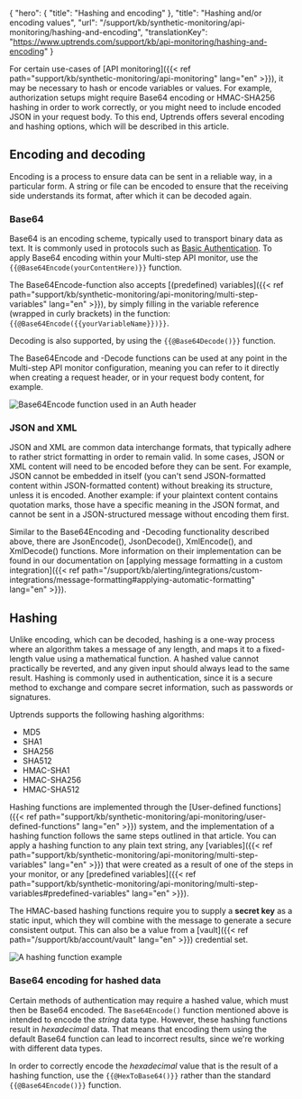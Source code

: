{
  "hero": {
    "title": "Hashing and encoding"
  },
  "title": "Hashing and/or encoding values",
  "url": "/support/kb/synthetic-monitoring/api-monitoring/hashing-and-encoding",
  "translationKey": "https://www.uptrends.com/support/kb/api-monitoring/hashing-and-encoding"
}

For certain use-cases of [API monitoring]({{< ref path="support/kb/synthetic-monitoring/api-monitoring" lang="en" >}}), it may be necessary to hash or encode variables or values. For example, authorization setups might require Base64 encoding or HMAC-SHA256 hashing in order to work correctly, or you might need to include encoded JSON in your request body. To this end, Uptrends offers several encoding and hashing options, which will be described in this article.

## Encoding and decoding

Encoding is a process to ensure data can be sent in a reliable way, in a particular form. A string or file can be encoded to ensure that the receiving side understands its format, after which it can be decoded again.

### Base64 
Base64 is an encoding scheme, typically used to transport binary data as text. It is commonly used in protocols such as [Basic Authentication](https://www.rfc-editor.org/rfc/rfc7617). To apply Base64 encoding within your Multi-step API monitor, use the `{{@Base64Encode(yourContentHere)}}` function. 

The Base64Encode-function also accepts [(predefined) variables]({{< ref path="support/kb/synthetic-monitoring/api-monitoring/multi-step-variables" lang="en" >}}), by simply filling in the variable reference (wrapped in curly brackets) in the function: `{{@Base64Encode({{yourVariableName}})}}`.

Decoding is also supported, by using the `{{@Base64Decode()}}` function. 

The Base64Encode and -Decode functions can be used at any point in the Multi-step API monitor configuration, meaning you can refer to it directly when creating a request header, or in your request body content, for example. 

![Base64Encode function used in an Auth header](/img/content/scr-msa-base64-encode-auth-header.min.png)

### JSON and XML

JSON and XML are common data interchange formats, that typically adhere to rather strict formatting in order to remain valid. In some cases, JSON or XML content will need to be encoded before they can be sent. For example, JSON cannot be embedded in itself (you can't send JSON-formatted content within JSON-formatted content) without breaking its structure, unless it is encoded. Another example: if your plaintext content contains quotation marks, those have a specific meaning in the JSON format, and cannot be sent in a JSON-structured message without encoding them first. 

Similar to the Base64Encoding and -Decoding functionality described above, there are JsonEncode(), JsonDecode(), XmlEncode(), and XmlDecode() functions. More information on their implementation can be found in our documentation on [applying message formatting in a custom integration]({{< ref path="/support/kb/alerting/integrations/custom-integrations/message-formatting#applying-automatic-formatting" lang="en" >}}).

## Hashing

Unlike encoding, which can be decoded, hashing is a one-way process where an algorithm takes a message of any length, and maps it to a fixed-length value using a mathematical function. A hashed value cannot practically be reverted, and any given input should always lead to the same result. Hashing is commonly used in authentication, since it is a secure method to exchange and compare secret information, such as passwords or signatures. 

Uptrends supports the following hashing algorithms:

- MD5
- SHA1
- SHA256
- SHA512
- HMAC-SHA1
- HMAC-SHA256
- HMAC-SHA512

Hashing functions are implemented through the [User-defined functions]({{< ref path="support/kb/synthetic-monitoring/api-monitoring/user-defined-functions" lang="en" >}}) system, and the implementation of a hashing function follows the same steps outlined in that article. You can apply a hashing function to any plain text string, any [variables]({{< ref path="support/kb/synthetic-monitoring/api-monitoring/multi-step-variables" lang="en" >}}) that were created as a result of one of the steps in your monitor, or any [predefined variables]({{< ref path="support/kb/synthetic-monitoring/api-monitoring/multi-step-variables#predefined-variables" lang="en" >}}).

The HMAC-based hashing functions require you to supply a **secret key** as a static input, which they will combine with the message to generate a secure consistent output. This can also be a value from a [vault]({{< ref path="/support/kb/account/vault" lang="en" >}}) credential set.

![A hashing function example](/img/content/scr-msa-hashing-function.min.png)


### Base64 encoding for hashed data

Certain methods of authentication may require a hashed value, which must then be Base64 encoded. The `Base64Encode()` function mentioned above is intended to encode the *string* data type. However, these hashing functions result in *hexadecimal* data. That means that encoding them using the default Base64 function can lead to incorrect results, since we're working with different data types. 

In order to correctly encode the *hexadecimal* value that is the result of a hashing function, use the `{{@HexToBase64()}}` rather than the standard `{{@Base64Encode()}}` function.